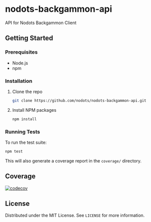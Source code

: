 # nodots-backgammon-api

API for Nodots Backgammon Client

## Getting Started

### Prerequisites

- Node.js
- npm

### Installation

1. Clone the repo
   ```sh
   git clone https://github.com/nodots/nodots-backgammon-api.git
   ```
2. Install NPM packages
   ```sh
   npm install
   ```

### Running Tests

To run the test suite:

```sh
npm test
```

This will also generate a coverage report in the `coverage/` directory.

## Coverage

[![codecov](https://codecov.io/gh/nodots/nodots-backgammon-api/graph/badge.svg)](https://codecov.io/gh/nodots/nodots-backgammon-api)

## License

Distributed under the MIT License. See `LICENSE` for more information.
